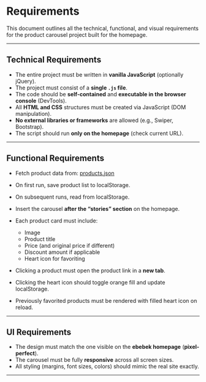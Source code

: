 # Requirements

This document outlines all the technical, functional, and visual requirements for the product carousel project built for the homepage.

---

## Technical Requirements

- The entire project must be written in **vanilla JavaScript** (optionally jQuery).
- The project must consist of a **single `.js` file**.
- The code should be **self-contained** and **executable in the browser console** (DevTools).
- All **HTML and CSS** structures must be created via JavaScript (DOM manipulation).
- **No external libraries or frameworks** are allowed (e.g., Swiper, Bootstrap).
- The script should run **only on the homepage** (check current URL).

---

## Functional Requirements

- Fetch product data from:
  [products.json](https://gist.githubusercontent.com/sevindi/8bcbde9f02c1d4abe112809c974e1f49/raw/9bf93b58df623a9b16f1db721cd0a7a539296cf0/products.json)
- On first run, save product list to localStorage.
- On subsequent runs, read from localStorage.
- Insert the carousel **after the “stories” section** on the homepage.
- Each product card must include:

  - Image
  - Product title
  - Price (and original price if different)
  - Discount amount if applicable
  - Heart icon for favoriting

- Clicking a product must open the product link in a **new tab**.
- Clicking the heart icon should toggle orange fill and update localStorage.
- Previously favorited products must be rendered with filled heart icon on reload.

---

## UI Requirements

- The design must match the one visible on the **ebebek homepage** (**pixel-perfect**).
- The carousel must be fully **responsive** across all screen sizes.
- All styling (margins, font sizes, colors) should mimic the real site exactly.

---
